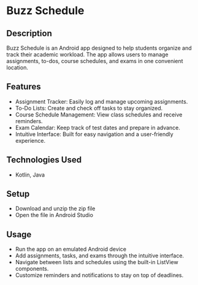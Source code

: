 # Buzz Schedule

## Description
Buzz Schedule is an Android app designed to help students organize and track their academic workload. The app allows users to manage assignments, to-dos, course schedules, and exams in one convenient location.
## Features
- Assignment Tracker: Easily log and manage upcoming assignments.
- To-Do Lists: Create and check off tasks to stay organized.
- Course Schedule Management: View class schedules and receive reminders.
- Exam Calendar: Keep track of test dates and prepare in advance.
- Intuitive Interface: Built for easy navigation and a user-friendly experience.
## Technologies Used
- Kotlin, Java
## Setup
- Download and unzip the zip file 
- Open the file in Android Studio
## Usage
- Run the app on an emulated Android device
- Add assignments, tasks, and exams through the intuitive interface.
- Navigate between lists and schedules using the built-in ListView components.
- Customize reminders and notifications to stay on top of deadlines.
